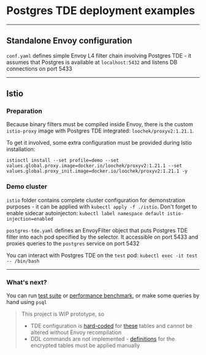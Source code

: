 # Postgres TDE deployment examples

---

## Standalone Envoy configuration

`conf.yaml` defines simple Envoy L4 filter chain involving Postgres TDE - it assumes that Postgres is available at `localhost:5432` and listens DB connections on port 5433

---

## Istio

### Preparation

Because binary filters must be compiled inside Envoy, there is the custom `istio-proxy` image with Postgres TDE integrated: `loochek/proxyv2:1.21.1`.

To get it involved, some extra configuration must be provided during Istio installation:

`istioctl install --set profile=demo --set values.global.proxy.image=docker.io/loochek/proxyv2:1.21.1 --set values.global.proxy_init.image=docker.io/loochek/proxyv2:1.21.1 -y`

### Demo cluster

`istio` folder contains complete cluster configuration for demonstration purposes - it can be applied with `kubectl apply -f ./istio`.
Don't forget to enable sidecar autoinjecton: `kubectl label namespace default istio-injection=enabled` 

`postgres-tde.yaml` defines an EnvoyFilter object that puts Postgres TDE filter into each pod specified by the selector. It accessible on port 5433 and proxies queries to the `postgres` service on port 5432

You can interact with Postgres TDE on the `test` pod: `kubectl exec -it test -- /bin/bash`

---

### What's next?

You can run [test suite](../test) or [performance benchmark](../benchmark), or make some queries by hand using `psql`

> This project is WIP prototype, so
> - TDE configuration is [hard-coded](../postgres_tde/source/filters/network/postgres_tde/config/dummy_config.h) for [these](../demo_tables_open.sql) tables and cannot be altered without Envoy recompilation
> - DDL commands are not implemented - [definitions](../demo_tables.sql) for the encrypted tables must be applied manually
